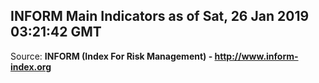 ## INFORM Main Indicators as of Sat, 26 Jan 2019 03:21:42 GMT

Source: **INFORM (Index For Risk Management) - http://www.inform-index.org**